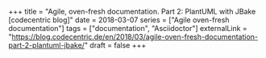 +++
title = "Agile, oven-fresh documentation. Part 2: PlantUML with JBake [codecentric blog]"
date = 2018-03-07
series = ["Agile oven-fresh documentation"]
tags = ["documentation", "Asciidoctor"]
externalLink = "https://blog.codecentric.de/en/2018/03/agile-oven-fresh-documentation-part-2-plantuml-jbake/"
draft = false
+++